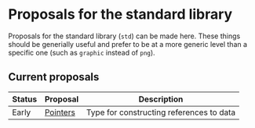 # Proposals for the standard library #

Proposals for the standard library (`std`) can be made here. These things should be generially useful and prefer to be at a more generic level than a specific one (such as `graphic` instead of `png`).


## Current proposals ##

| Status | Proposal               | Description                               |
| ------ | ---------------------- | ----------------------------------------- |
| Early  | [Pointers][1]          | Type for constructing references to data  |

[1]: pointers.md
